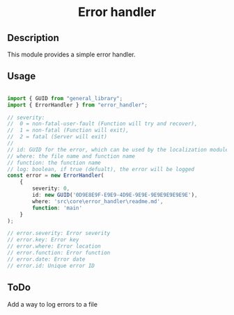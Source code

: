 <h1 align="center">
    Error handler
</h1>

## Description

This module provides a simple error handler.

## Usage
```typescript

import { GUID from "general_library";
import { ErrorHandler } from "error_handler";

// severity: 
//  0 = non-fatal-user-fault (Function will try and recover), 
//  1 = non-fatal (Function will exit), 
//  2 = fatal (Server will exit)
//
// id: GUID for the error, which can be used by the localization module (Version 4)
// where: the file name and function name
// function: the function name
// log: boolean, if true (defualt), the error will be logged
const error = new ErrorHandler(
    {
        severity: 0,
        id: new GUID('0D9E8E9F-E9E9-4D9E-9E9E-9E9E9E9E9E9E'),
        where: 'src\core\error_handler\readme.md',
        function: 'main'
    }
);

// error.severity: Error severity
// error.key: Error key
// error.where: Error location
// error.function: Error function
// error.date: Error date
// error.id: Unique error ID
```

## ToDo

Add a way to log errors to a file